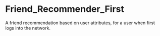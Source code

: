 # Friend_Recommender_First
A friend recommendation based on user attributes, for a user when first logs into the network. 
